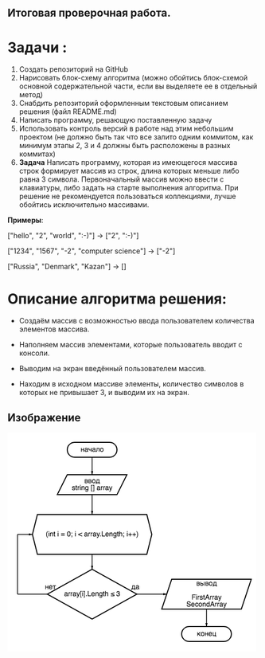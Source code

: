 ## Итоговая проверочная работа.

# Задачи :
1. Создать репозиторий на GitHub
2. Нарисовать блок-схему алгоритма (можно обойтись блок-схемой основной содержательной части, если вы выделяете ее в отдельный метод)
3. Снабдить репозиторий оформленным текстовым описанием решения (файл README.md)
4. Написать программу, решающую поставленную задачу
5. Использовать контроль версий в работе над этим небольшим проектом (не должно быть так что все залито одним коммитом, как минимум этапы 2, 3 и 4 должны быть расположены в разных коммитах)
6. **Задача** Написать программу, которая из имеющегося массива строк формирует массив из строк, длина которых меньше либо равна 3 символа. Первоначальный массив можно ввести с клавиатуры, либо задать на старте выполнения алгоритма. При решение не рекомендуется пользоваться коллекциями, лучше обойтись исключительно массивами.

**Примеры**:

["hello", "2", "world", ":-)"] -> ["2", ":-)"]

["1234", "1567", "-2", "computer science"] -> ["-2"]

["Russia", "Denmark", "Kazan"] -> []

# Описание алгоритма решения:

- Создаём массив с возможностью ввода пользователем количества элементов массива.

- Наполняем массив элементами, которые пользователь вводит с консоли.

- Выводим на экран введённый пользователем массив.

- Находим в исходном массиве элементы, количество символов в которых не привышает 3, и выводим их на экран.


## Изображение

![Диаграмма!](diagram.png)


